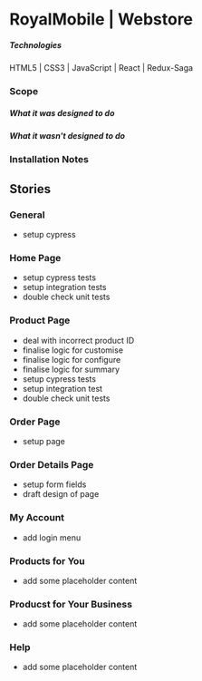 # RoyalMobile | Webstore

##### Technologies
HTML5 | CSS3 | JavaScript | React | Redux-Saga

### Scope
##### What it was designed to do
##### What it wasn't designed to do

### Installation Notes

## Stories
### General
* setup cypress

### Home Page
* setup cypress tests
* setup integration tests
* double check unit tests

### Product Page
* deal with incorrect product ID
* finalise logic for customise
* finalise logic for configure
* finalise logic for summary
* setup cypress tests
* setup integration test
* double check unit tests

### Order Page
* setup page

### Order Details Page
* setup form fields
* draft design of page

### My Account
* add login menu

### Products for You
* add some placeholder content

### Producst for Your Business
* add some placeholder content

### Help
* add some placeholder content
